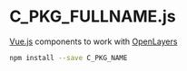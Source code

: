 <div class="has-text-centered">

# C_PKG_FULLNAME.js <!-- {.title} -->

[Vue.js](https://vuejs.org/ "Vue.js Homepage") components to work with [OpenLayers](https://openlayers.org/ "OpenLayers Homepage") <!-- {p:.subtitle} -->

```bash
npm install --save C_PKG_NAME
```

</div>
